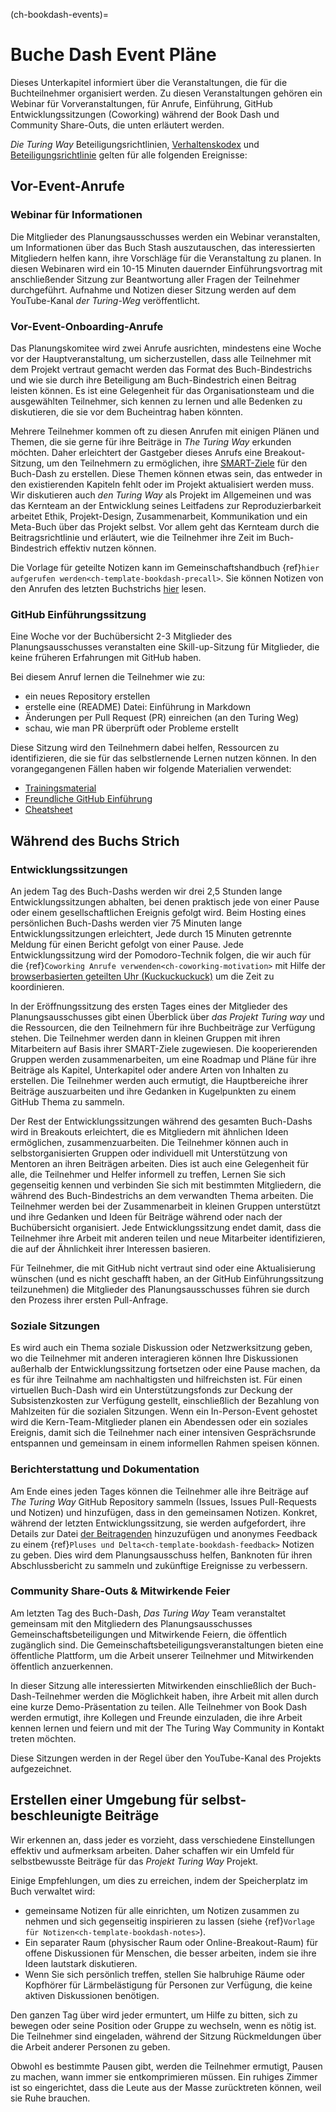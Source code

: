 (ch-bookdash-events)=
# Buche Dash Event Pläne

Dieses Unterkapitel informiert über die Veranstaltungen, die für die Buchteilnehmer organisiert werden. Zu diesen Veranstaltungen gehören ein Webinar für Vorveranstaltungen, für Anrufe, Einführung, GitHub Entwicklungssitzungen (Coworking) während der Book Dash und Community Share-Outs, die unten erläutert werden.

_Die Turing Way_ Beteiligungsrichtlinien, [Verhaltenskodex](https://the-turing-way.netlify.app/community-handbook/coc.html) und [Beteiligungsrichtlinie](https://github.com/alan-turing-institute/the-turing-way/blob/main/CONTRIBUTING.md) gelten für alle folgenden Ereignisse:

## Vor-Event-Anrufe

### Webinar für Informationen

Die Mitglieder des Planungsausschusses werden ein Webinar veranstalten, um Informationen über das Buch Stash auszutauschen, das interessierten Mitgliedern helfen kann, ihre Vorschläge für die Veranstaltung zu planen. In diesen Webinaren wird ein 10-15 Minuten dauernder Einführungsvortrag mit anschließender Sitzung zur Beantwortung aller Fragen der Teilnehmer durchgeführt. Aufnahme und Notizen dieser Sitzung werden auf dem YouTube-Kanal _der Turing-Weg_ veröffentlicht.

### Vor-Event-Onboarding-Anrufe

Das Planungskomitee wird zwei Anrufe ausrichten, mindestens eine Woche vor der Hauptveranstaltung, um sicherzustellen, dass alle Teilnehmer mit dem Projekt vertraut gemacht werden das Format des Buch-Bindestrichs und wie sie durch ihre Beteiligung am Buch-Bindestrich einen Beitrag leisten können. Es ist eine Gelegenheit für das Organisationsteam und die ausgewählten Teilnehmer, sich kennen zu lernen und alle Bedenken zu diskutieren, die sie vor dem Bucheintrag haben könnten.

Mehrere Teilnehmer kommen oft zu diesen Anrufen mit einigen Plänen und Themen, die sie gerne für ihre Beiträge in _The Turing Way_ erkunden möchten. Daher erleichtert der Gastgeber dieses Anrufs eine Breakout-Sitzung, um den Teilnehmern zu ermöglichen, ihre [SMART-Ziele](https://www.atlassian.com/blog/productivity/how-to-write-smart-goals) für den Buch-Dash zu erstellen. Diese Themen können etwas sein, das entweder in den existierenden Kapiteln fehlt oder im Projekt aktualisiert werden muss. Wir diskutieren auch _den Turing Way_ als Projekt im Allgemeinen und was das Kernteam an der Entwicklung seines Leitfadens zur Reproduzierbarkeit arbeitet Ethik, Projekt-Design, Zusammenarbeit, Kommunikation und ein Meta-Buch über das Projekt selbst. Vor allem geht das Kernteam durch die Beitragsrichtlinie und erläutert, wie die Teilnehmer ihre Zeit im Buch-Bindestrich effektiv nutzen können.

Die Vorlage für geteilte Notizen kann im Gemeinschaftshandbuch {ref}`hier aufgerufen werden<ch-template-bookdash-precall>`. Sie können Notizen von den Anrufen des letzten Buchstrichs [hier](https://hackmd.io/@turingway) lesen.

### GitHub Einführungssitzung

Eine Woche vor der Buchübersicht 2-3 Mitglieder des Planungsausschusses veranstalten eine Skill-up-Sitzung für Mitglieder, die keine früheren Erfahrungen mit GitHub haben.

Bei diesem Anruf lernen die Teilnehmer wie zu:
- ein neues Repository erstellen
- erstelle eine (README) Datei: Einführung in Markdown
- Änderungen per Pull Request (PR) einreichen (an den Turing Weg)
- schau, wie man PR überprüft oder Probleme erstellt

Diese Sitzung wird den Teilnehmern dabei helfen, Ressourcen zu identifizieren, die sie für das selbstlernende Lernen nutzen können. In den vorangegangenen Fällen haben wir folgende Materialien verwendet:
- [Trainingsmaterial](https://malvikasharan.github.io/developing_collaborative_document)
- [Freundliche GitHub Einführung](https://docs.google.com/presentation/d/e/2PACX-1vR-Qu4kYulSMGnnAHH9-OonNiLkaJrsolEecEkt0VD5_3PmKWePmiSQwxK3QHoq5gNsL-MJKowmgsAx/pub?start=false&loop=false&delayms=3000)
- [Cheatsheet](https://guides.github.com/pdfs/markdown-cheatsheet-online.pdf)

## Während des Buchs Strich

### Entwicklungssitzungen

An jedem Tag des Buch-Dashs werden wir drei 2,5 Stunden lange Entwicklungssitzungen abhalten, bei denen praktisch jede von einer Pause oder einem gesellschaftlichen Ereignis gefolgt wird. Beim Hosting eines persönlichen Buch-Dashs werden vier 75 Minuten lange Entwicklungssitzungen erleichtert, Jede durch 15 Minuten getrennte Meldung für einen Bericht gefolgt von einer Pause. Jede Entwicklungssitzung wird der Pomodoro-Technik folgen, die wir auch für die {ref}`Coworking Anrufe verwenden<ch-coworking-motivation>` mit Hilfe der [browserbasierten geteilten Uhr (Kuckuckuckuck)](https://cuckoo.team/tw-bookdash) um die Zeit zu koordinieren.

In der Eröffnungssitzung des ersten Tages eines der Mitglieder des Planungsausschusses gibt einen Überblick über _das Projekt Turing way_ und die Ressourcen, die den Teilnehmern für ihre Buchbeiträge zur Verfügung stehen. Die Teilnehmer werden dann in kleinen Gruppen mit ihren Mitarbeitern auf Basis ihrer SMART-Ziele zugewiesen. Die kooperierenden Gruppen werden zusammenarbeiten, um eine Roadmap und Pläne für ihre Beiträge als Kapitel, Unterkapitel oder andere Arten von Inhalten zu erstellen. Die Teilnehmer werden auch ermutigt, die Hauptbereiche ihrer Beiträge auszuarbeiten und ihre Gedanken in Kugelpunkten zu einem GitHub Thema zu sammeln.

Der Rest der Entwicklungssitzungen während des gesamten Buch-Dashs wird in Breakouts erleichtert, die es Mitgliedern mit ähnlichen Ideen ermöglichen, zusammenzuarbeiten. Die Teilnehmer können auch in selbstorganisierten Gruppen oder individuell mit Unterstützung von Mentoren an ihren Beiträgen arbeiten. Dies ist auch eine Gelegenheit für alle, die Teilnehmer und Helfer informell zu treffen, Lernen Sie sich gegenseitig kennen und verbinden Sie sich mit bestimmten Mitgliedern, die während des Buch-Bindestrichs an dem verwandten Thema arbeiten. Die Teilnehmer werden bei der Zusammenarbeit in kleinen Gruppen unterstützt und ihre Gedanken und Ideen für Beiträge während oder nach der Buchübersicht organisiert. Jede Entwicklungssitzung endet damit, dass die Teilnehmer ihre Arbeit mit anderen teilen und neue Mitarbeiter identifizieren, die auf der Ähnlichkeit ihrer Interessen basieren.

Für Teilnehmer, die mit GitHub nicht vertraut sind oder eine Aktualisierung wünschen (und es nicht geschafft haben, an der GitHub Einführungssitzung teilzunehmen) die Mitglieder des Planungsausschusses führen sie durch den Prozess ihrer ersten Pull-Anfrage.

### Soziale Sitzungen

Es wird auch ein Thema soziale Diskussion oder Netzwerksitzung geben, wo die Teilnehmer mit anderen interagieren können Ihre Diskussionen außerhalb der Entwicklungssitzung fortsetzen oder eine Pause machen, da es für ihre Teilnahme am nachhaltigsten und hilfreichsten ist. Für einen virtuellen Buch-Dash wird ein Unterstützungsfonds zur Deckung der Subsistenzkosten zur Verfügung gestellt, einschließlich der Bezahlung von Mahlzeiten für die sozialen Sitzungen. Wenn ein In-Person-Event gehostet wird die Kern-Team-Mitglieder planen ein Abendessen oder ein soziales Ereignis, damit sich die Teilnehmer nach einer intensiven Gesprächsrunde entspannen und gemeinsam in einem informellen Rahmen speisen können.

### Berichterstattung und Dokumentation

Am Ende eines jeden Tages können die Teilnehmer alle ihre Beiträge auf _The Turing Way_ GitHub Repository sammeln (Issues, Issues Pull-Requests und Notizen) und hinzufügen, dass in den gemeinsamen Notizen. Konkret, während der letzten Entwicklungssitzung, sie werden aufgefordert, ihre Details zur Datei [der Beitragenden](https://github.com/alan-turing-institute/the-turing-way/tree/book-dash-chapter/contributors.md) hinzuzufügen und anonymes Feedback zu einem {ref}`Pluses und Delta<ch-template-bookdash-feedback>` Notizen zu geben. Dies wird dem Planungsausschuss helfen, Banknoten für ihren Abschlussbericht zu sammeln und zukünftige Ereignisse zu verbessern.

### Community Share-Outs & Mitwirkende Feier

Am letzten Tag des Buch-Dash, _Das Turing Way_ Team veranstaltet gemeinsam mit den Mitgliedern des Planungsausschusses Gemeinschaftsbeteiligungen und Mitwirkende Feiern, die öffentlich zugänglich sind. Die Gemeinschaftsbeteiligungsveranstaltungen bieten eine öffentliche Plattform, um die Arbeit unserer Teilnehmer und Mitwirkenden öffentlich anzuerkennen.

In dieser Sitzung alle interessierten Mitwirkenden einschließlich der Buch-Dash-Teilnehmer werden die Möglichkeit haben, ihre Arbeit mit allen durch eine kurze Demo-Präsentation zu teilen. Alle Teilnehmer von Book Dash werden ermutigt, ihre Kollegen und Freunde einzuladen, die ihre Arbeit kennen lernen und feiern und mit der The Turing Way Community in Kontakt treten möchten.

Diese Sitzungen werden in der Regel über den YouTube-Kanal des Projekts aufgezeichnet.

## Erstellen einer Umgebung für selbst-beschleunigte Beiträge

Wir erkennen an, dass jeder es vorzieht, dass verschiedene Einstellungen effektiv und aufmerksam arbeiten. Daher schaffen wir ein Umfeld für selbstbewusste Beiträge für das _Projekt Turing Way_ Projekt.

Einige Empfehlungen, um dies zu erreichen, indem der Speicherplatz im Buch verwaltet wird:
- gemeinsame Notizen für alle einrichten, um Notizen zusammen zu nehmen und sich gegenseitig inspirieren zu lassen (siehe {ref}`Vorlage für Notizen<ch-template-bookdash-notes>`).
- Ein separater Raum (physischer Raum oder Online-Breakout-Raum) für offene Diskussionen für Menschen, die besser arbeiten, indem sie ihre Ideen lautstark diskutieren.
- Wenn Sie sich persönlich treffen, stellen Sie halbruhige Räume oder Kopfhörer für Lärmbelästigung für Personen zur Verfügung, die keine aktiven Diskussionen benötigen.

Den ganzen Tag über wird jeder ermuntert, um Hilfe zu bitten, sich zu bewegen oder seine Position oder Gruppe zu wechseln, wenn es nötig ist. Die Teilnehmer sind eingeladen, während der Sitzung Rückmeldungen über die Arbeit anderer Personen zu geben.

Obwohl es bestimmte Pausen gibt, werden die Teilnehmer ermutigt, Pausen zu machen, wann immer sie entkomprimieren müssen. Ein ruhiges Zimmer ist so eingerichtet, dass die Leute aus der Masse zurücktreten können, weil sie Ruhe brauchen.
